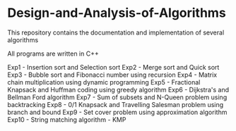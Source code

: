 # Design-and-Analysis-of-Algorithms
This repository contains the documentation and implementation of several algorithms

All programs are written in C++

Exp1 - Insertion sort and Selection sort
Exp2 - Merge sort and Quick sort
Exp3 - Bubble sort and Fibonacci number using recursion
Exp4 - Matrix chain multiplication using dynamic programming
Exp5 - Fractional Knapsack and Huffman coding using greedy algorithm
Exp6 - Dijkstra's and Bellman Ford algorithm
Exp7 - Sum of subsets and N-Queen problem using backtracking
Exp8 - 0/1 Knapsack and Travelling Salesman problem using branch and bound
Exp9 - Set cover problem using approximation algorithm
Exp10 - String matching algorithm - KMP
